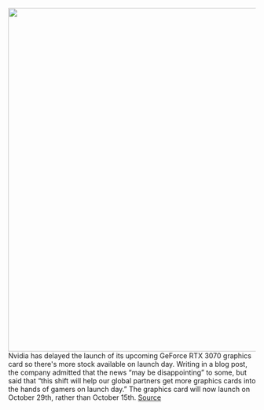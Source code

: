 <img src='https://cdn.vox-cdn.com/thumbor/XOr4qpsU4luJIy09Uh2U5m6aZJ0=/0x0:2040x1360/1200x800/filters:focal(857x517:1183x843)/cdn.vox-cdn.com/uploads/chorus_image/image/67569692/acastro_180529_1777_nvidia_0001.0.0.jpg' width='700px' /><br/>
Nvidia has delayed the launch of its upcoming GeForce RTX 3070 graphics card so there's more stock available on launch day. Writing in a blog post, the company admitted that the news “may be disappointing” to some, but said that “this shift will help our global partners get more graphics cards into the hands of gamers on launch day.” The graphics card will now launch on October 29th, rather than October 15th.
<a href='https://www.theverge.com/2020/10/2/21498386/nvidia-rtx-3070-release-date-october-29th-delay-stock-shortages'> Source <a/>